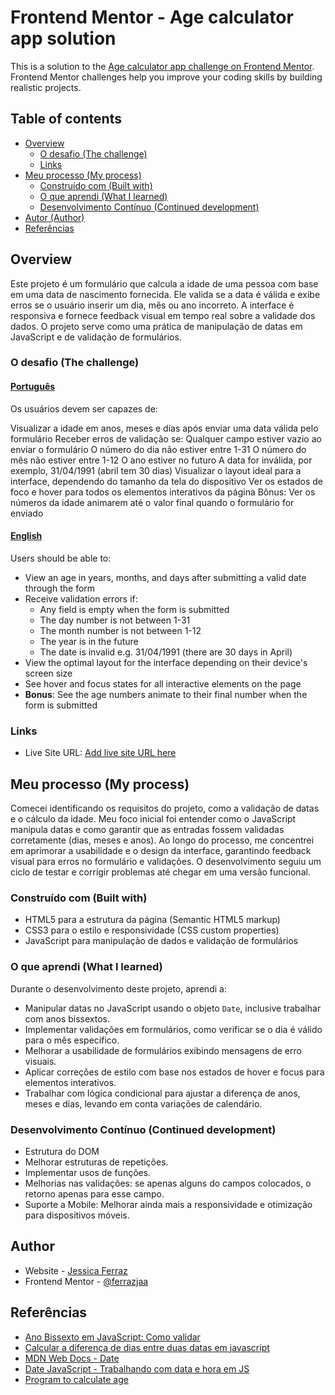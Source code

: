 # Frontend Mentor - Age calculator app solution

This is a solution to the [Age calculator app challenge on Frontend Mentor](https://www.frontendmentor.io/challenges/age-calculator-app-dF9DFFpj-Q). Frontend Mentor challenges help you improve your coding skills by building realistic projects. 

## Table of contents

- [Overview](#overview)
  - [O desafio (The challenge)](#the-challenge)
  - [Links](#links)
- [Meu processo (My process)](#my-process)
  - [Construído com (Built with)](#built-with)
  - [O que aprendi (What I learned)](#what-i-learned)
  - [Desenvolvimento Contínuo (Continued development)](#continued-development)
- [Autor (Author)](#author)
- [Referências](#acknowledgments)



## Overview

Este projeto é um formulário que calcula a idade de uma pessoa com base em uma data de nascimento fornecida. Ele valida se a data é válida e exibe erros se o usuário inserir um dia, mês ou ano incorreto. A interface é responsiva e fornece feedback visual em tempo real sobre a validade dos dados. O projeto serve como uma prática de manipulação de datas em JavaScript e de validação de formulários.


### O desafio (The challenge)

#### <u>Português</u>
Os usuários devem ser capazes de:

Visualizar a idade em anos, meses e dias após enviar uma data válida pelo formulário
Receber erros de validação se:
Qualquer campo estiver vazio ao enviar o formulário
O número do dia não estiver entre 1-31
O número do mês não estiver entre 1-12
O ano estiver no futuro
A data for inválida, por exemplo, 31/04/1991 (abril tem 30 dias)
Visualizar o layout ideal para a interface, dependendo do tamanho da tela do dispositivo
Ver os estados de foco e hover para todos os elementos interativos da página
Bônus: Ver os números da idade animarem até o valor final quando o formulário for enviado

#### <u>English </u>
Users should be able to:

- View an age in years, months, and days after submitting a valid date through the form
- Receive validation errors if:
  - Any field is empty when the form is submitted
  - The day number is not between 1-31
  - The month number is not between 1-12
  - The year is in the future
  - The date is invalid e.g. 31/04/1991 (there are 30 days in April)
- View the optimal layout for the interface depending on their device's screen size
- See hover and focus states for all interactive elements on the page
- **Bonus**: See the age numbers animate to their final number when the form is submitted


### Links

- Live Site URL: [Add live site URL here](https://ferrazjaa.github.io/age-calculator-app-main/)

## Meu processo (My process)

Comecei identificando os requisitos do projeto, como a validação de datas e o cálculo da idade. Meu foco inicial foi entender como o JavaScript manipula datas e como garantir que as entradas fossem validadas corretamente (dias, meses e anos). Ao longo do processo, me concentrei em aprimorar a usabilidade e o design da interface, garantindo feedback visual para erros no formulário e validações. O desenvolvimento seguiu um ciclo de testar e corrigir problemas até chegar em uma versão funcional.


### Construído com (Built with)
- HTML5 para a estrutura da página (Semantic HTML5 markup)
- CSS3 para o estilo e responsividade (CSS custom properties)
- JavaScript para manipulação de dados e validação de formulários


### O que aprendi (What I learned)

Durante o desenvolvimento deste projeto, aprendi a:
- Manipular datas no JavaScript usando o objeto `Date`, inclusive trabalhar com anos bissextos.
- Implementar validações em formulários, como verificar se o dia é válido para o mês específico.
- Melhorar a usabilidade de formulários exibindo mensagens de erro visuais.
- Aplicar correções de estilo com base nos estados de hover e focus para elementos interativos.
- Trabalhar com lógica condicional para ajustar a diferença de anos, meses e dias, levando em conta variações de calendário.



### Desenvolvimento Contínuo (Continued development)

- Estrutura do DOM
- Melhorar estruturas de repetições.
- Implementar usos de funções.
- Melhorias nas validações: se apenas alguns do campos colocados, o retorno apenas para esse campo.
- Suporte a Mobile: Melhorar ainda mais a responsividade e otimização para dispositivos móveis.


## Author

- Website - [Jessica Ferraz](https://www.your-site.com)
- Frontend Mentor - [@ferrazjaa](https://www.frontendmentor.io/profile/ferrazjaa)



## Referências 

- [Ano Bissexto em JavaScript: Como validar](https://www.javascriptprogressivo.net/2018/12/Ano-Bissexto-JavaScript-Validar.html#google_vignette)
- [Calcular a diferença de dias entre duas datas em javascript](https://horadecodar.com.br/calcular-a-diferenca-de-dias-entre-duas-datas-em-javascript//)
- [MDN Web Docs - Date](https://developer.mozilla.org/pt-BR/docs/Web/JavaScript/Reference/Global_Objects/Date)
- [Date JavaScript - Trabalhando com data e hora em JS](https://www.devmedia.com.br/date-javascript-trabalhando-com-data-e-hora-em-js/37222)
- [Program to calculate age](https://www.geeksforgeeks.org/program-calculate-age/)

